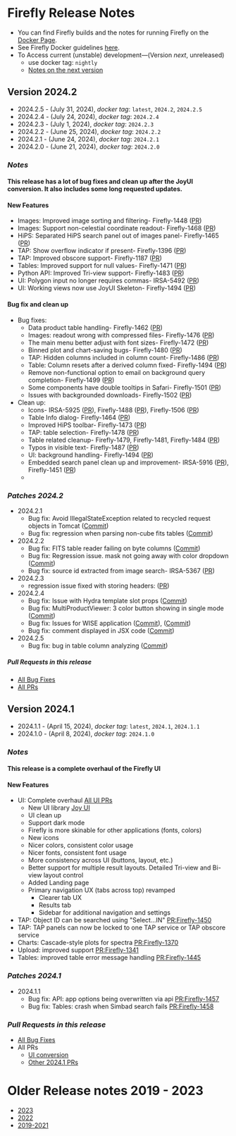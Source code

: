 # Firefly Release Notes

- You can find Firefly builds and the notes for running Firefly on the [Docker Page](https://hub.docker.com/r/ipac/firefly).
- See Firefly Docker guidelines [here](firefly-docker.md).
- To Access current (unstable) development—(Version _next_, unreleased) 
  - use docker tag: `nightly`
  - [Notes on the next version](next-release-details.md)

## Version 2024.2
  - 2024.2.5 - (July 31, 2024),   _docker tag_: `latest`, `2024.2`, `2024.2.5`
  - 2024.2.4 - (July 24, 2024),   _docker tag_: `2024.2.4`
  - 2024.2.3 - (July 1, 2024),   _docker tag_: `2024.2.3`
  - 2024.2.2 - (June 25, 2024),  _docker tag_: `2024.2.2`
  - 2024.2.1 - (June 24, 2024),  _docker tag_: `2024.2.1`
  - 2024.2.0 - (June 21, 2024),  _docker tag_: `2024.2.0`

### _Notes_
#### This release has a lot of bug fixes and clean up after the JoyUI conversion. It also includes some long requested updates.

#### New Features

- Images: Improved image sorting and filtering- Firefly-1448 ([PR](https://github.com/Caltech-IPAC/firefly/pull/1543))
- Images: Support non-celestial coordinate readout- Firefly-1468 ([PR](https://github.com/Caltech-IPAC/firefly/pull/1553))
- HiPS: Separated HiPS search panel out of images panel- Firefly-1465 ([PR](https://github.com/Caltech-IPAC/firefly/pull/1547))
- TAP: Show overflow indicator if present- Firefly-1396 ([PR](https://github.com/Caltech-IPAC/firefly/pull/1542))
- TAP: Improved obscore support- Firefly-1187 ([PR](https://github.com/Caltech-IPAC/firefly/pull/1551))
- Tables: Improved support for null values- Firefly-1471 ([PR](https://github.com/Caltech-IPAC/firefly/pull/1549))
- Python API: Improved Tri-view support- Firefly-1483 ([PR](https://github.com/Caltech-IPAC/firefly/pull/1583))
- UI: Polygon input no longer requires commas- IRSA-5492 ([PR](https://github.com/Caltech-IPAC/firefly/pull/1559))
- UI: Working views now use JoyUI Skeleton- Firefly-1494 ([PR](https://github.com/Caltech-IPAC/firefly/pull/1574))

#### Bug fix and clean up
- Bug fixes:
  - Data product table handling- Firefly-1462 ([PR](https://github.com/Caltech-IPAC/firefly/pull/1543))
  - Images: readout wrong with compressed files- Firefly-1476 ([PR](https://github.com/Caltech-IPAC/firefly/pull/1558))
  - The main menu better adjust with font sizes- Firefly-1472 ([PR](https://github.com/Caltech-IPAC/firefly/pull/1550))
  - Binned plot and chart-saving bugs- Firefly-1480 ([PR](https://github.com/Caltech-IPAC/firefly/pull/1562))
  - TAP: Hidden columns included in column count- Firefly-1486 ([PR](https://github.com/Caltech-IPAC/firefly/pull/1564))
  - Table: Column resets after a derived column fixed- Firefly-1494 ([PR](https://github.com/Caltech-IPAC/firefly/pull/1574))
  - Remove non-functional option to email on background query completion- Firefly-1499 ([PR](https://github.com/Caltech-IPAC/firefly/pull/1570))
  - Some components have double tooltips in Safari- Firefly-1501 ([PR](https://github.com/Caltech-IPAC/firefly/pull/1572))
  - Issues with backgrounded downloads- Firefly-1502 ([PR](https://github.com/Caltech-IPAC/firefly/pull/1574))
- Clean up:
  - Icons- IRSA-5925 ([PR](https://github.com/Caltech-IPAC/firefly/pull/1524)), Firefly-1488 ([PR](https://github.com/Caltech-IPAC/firefly/pull/1565)), Firefly-1506 ([PR](https://github.com/Caltech-IPAC/firefly/pull/1576))
  - Table Info dialog- Firefly-1464 ([PR](https://github.com/Caltech-IPAC/firefly/pull/1546))
  - Improved HiPS toolbar- Firefly-1473 ([PR](https://github.com/Caltech-IPAC/firefly/pull/1551))
  - TAP: table selection- Firefly-1478 ([PR](https://github.com/Caltech-IPAC/firefly/pull/1560))
  - Table related cleanup- Firefly-1479, Firefly-1481, Firefly-1484 ([PR](https://github.com/Caltech-IPAC/firefly/pull/1563))
  - Typos in visible text- Firefly-1487 ([PR](https://github.com/Caltech-IPAC/firefly/pull/1561))
  - UI: background handling- Firefly-1494 ([PR](https://github.com/Caltech-IPAC/firefly/pull/1574))
  - Embedded search panel clean up and improvement- IRSA-5916 ([PR](https://github.com/Caltech-IPAC/firefly/pull/1539)), Firefly-1451 ([PR](https://github.com/Caltech-IPAC/firefly/pull/1548))
  - 
### _Patches 2024.2_
- 2024.2.1
  - Bug fix: Avoid IllegalStateException related to recycled request objects in Tomcat ([Commit](https://github.com/Caltech-IPAC/firefly/commit/02ea84b4d3cc758fb426341356cf2ef07920ceb6))
  - Bug fix: regression when parsing non-cube fits tables ([Commit](https://github.com/Caltech-IPAC/firefly/commit/c95b830ab9a57487d517db31f6d50c967228e4aa))
- 2024.2.2
  - Bug fix: FITS table reader failing on byte columns ([Commit](https://github.com/Caltech-IPAC/firefly/commit/b28b11f7912252e053128de0f8cd3a4ddb868896))
  - Bug fix: Regression issue. mask not going away with color dropdown ([Commit](https://github.com/Caltech-IPAC/firefly/commit/fa9439b533f08b72757f6ea480c0602c45d210f5))
  - Bug fix: source id extracted from image search- IRSA-5367 ([PR](https://github.com/Caltech-IPAC/firefly/pull/1571))
- 2024.2.3
   - regression issue fixed with storing headers: ([PR](https://github.com/Caltech-IPAC/firefly/commit/0761857553bf74e0a00fa5c2478feaa7bb805609))
- 2024.2.4 
   - Bug fix: Issue with Hydra template slot props  ([Commit](https://github.com/Caltech-IPAC/firefly/commit/1aec3593bb6c6fc817dff7cb797acfd5e75a43a7))
   - Bug fix: MultiProductViewer: 3 color button showing in single mode  ([Commit](https://github.com/Caltech-IPAC/firefly/commit/9209284c00605319e8e40f596766f15e82eb402e))
   - Bug fix: Issues for WISE application ([Commit](https://github.com/Caltech-IPAC/firefly/commit/58185602365cea888941798f15e5e03c378589c3)), ([Commit](https://github.com/Caltech-IPAC/firefly/commit/009ad7bd80e83f6ceae4d694b06d69a018393278))
   - Bug fix: comment displayed in JSX code ([Commit](https://github.com/Caltech-IPAC/firefly/commit/031ffd63e89f53213f53a68b344939427a1de124))
- 2024.2.5 
   - Bug fix: bug in table column analyzing ([Commit](https://github.com/Caltech-IPAC/firefly/commit/a94a467367f47c9612030a36ada6b37f24546dac))

##### _Pull Requests in this release_
- [All Bug Fixes](https://github.com/caltech-ipac/firefly/pulls?q=is%3apr+milestone%3a2024.2+label%3abug)
- [All PRs](https://github.com/caltech-ipac/firefly/pulls?q=is%3apr++milestone%3a2024.2+)



## Version 2024.1
- 2024.1.1 - (April 15, 2024),  _docker tag_: `latest`, `2024.1`, `2024.1.1`
- 2024.1.0 - (April 8, 2024),  _docker tag_: `2024.1.0`

### _Notes_
#### This release is a complete overhaul of the Firefly UI

#### New Features
- UI: Complete overhaul [All UI PRs](https://github.com/Caltech-IPAC/firefly/pulls?page=2&q=is%3Apr+milestone%3AUI-conversion)
  - New UI library [Joy UI](https://mui.com/joy-ui/getting-started/)
  - UI clean up
  - Support dark mode
  - Firefly is more skinable for other applications (fonts, colors)
  - New icons
  - Nicer colors, consistent color usage
  - Nicer fonts, consistent font usage
  - More consistency across UI (buttons, layout, etc.)
  - Better support for multiple result layouts. Detailed Tri-view and Bi-view layout control
  - Added Landing page
  - Primary navigation UX (tabs across top) revamped
      - Clearer tab UX
      - Results tab
      - Sidebar for additional navigation and settings
- TAP: Object ID can be searched using "Select...IN" [PR:Firefly-1450](https://github.com/Caltech-IPAC/firefly/pull/1526)
- TAP: TAP panels can now be locked to one TAP service or TAP obscore service
- Charts: Cascade-style plots for spectra [PR:Firefly-1370](https://github.com/Caltech-IPAC/firefly/pull/1499)
- Upload: improved support [PR:Firefly-1341](https://github.com/Caltech-IPAC/firefly/pull/1472)
- Tables: improved table error message handling [PR:Firefly-1445](https://github.com/Caltech-IPAC/firefly/pull/1535)

### _Patches 2024.1_
- 2024.1.1
  - Bug fix: API: app options being overwritten via api [PR:Firefly-1457](https://github.com/Caltech-IPAC/firefly/pull/1538)
  - Bug fix: Tables: crash when Simbad search fails [PR:Firefly-1458](https://github.com/Caltech-IPAC/firefly/pull/1538)


### _Pull Requests in this release_
- [All Bug Fixes](https://github.com/caltech-ipac/firefly/pulls?q=is%3apr+milestone%3a2024.1+label%3abug)
- All PRs
   - [UI conversion](https://github.com/caltech-ipac/firefly/pulls?q=is%3apr++milestone%3a2022.3+)
   - [Other 2024.1 PRs](https://github.com/Caltech-IPAC/firefly/pulls?q=is%3Apr+milestone%3AUI-conversion)


# Older Release notes 2019 - 2023
- [2023](older-release-notes-2023.md)
- [2022](older-release-notes-2022.md)
- [2019-2021](older-release-notes-2019-2021.md)
